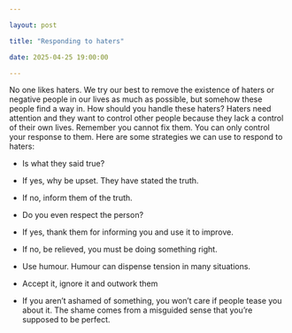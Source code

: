 ```yaml
---

layout: post

title: "Responding to haters"

date: 2025-04-25 19:00:00

---
```



No one likes haters. We try our best to remove the existence of haters or negative people in our lives as much as possible, but somehow these people find a way in. How should you handle these haters? Haters need attention and they want to control other people because they lack a control of their own lives. Remember you cannot fix them. You can only control your response to them. Here are some strategies we can use to respond to haters:

- Is what they said true?

- If yes, why be upset. They have stated the truth.

- If no, inform them of the truth.

- Do you even respect the person?

- If yes, thank them for informing you and use it to improve.

- If no, be relieved, you must be doing something right.

- Use humour. Humour can dispense tension in many situations.

- Accept it, ignore it and outwork them

- If you aren’t ashamed of something, you won’t care if people tease you about it. The shame comes from a misguided sense that you’re supposed to be perfect.